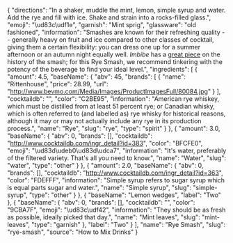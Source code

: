{
    "directions": "In a shaker, muddle the mint, lemon, simple syrup and water. Add the rye and fill with ice.  Shake and strain into a rocks-filled glass.",
    "emoji": "\ud83c\udf1e",
    "garnish": "Mint sprig",
    "glassware": "old fashioned",
    "information": "Smashes are known for their refreshing quality -- generally heavy on fruit and ice compared to other classes of cocktail, giving them a certain flexibility: you can dress one up for a summer afternoon or an autumn night equally well.  *Imbibe* has a [great piece](http://imbibemagazine.com/history-of-the-smash/) on the history of the smash; for this Rye Smash, we recommend tinkering with the potency of the beverage to find your ideal level.",
    "ingredients": [
        {
            "amount": 4.5,
            "baseName": {
                "abv": 45,
                "brands": [
                    {
                        "name": "Rittenhouse",
                        "price": 28.99,
                        "url": "http://www.bevmo.com/Media/Images/ProductImagesFull/80084.jpg"
                    }
                ],
                "cocktaildb": "",
                "color": "C2BE95",
                "information": "American rye whiskey, which must be distilled from at least 51 percent rye; or Canadian whisky, which is often referred to (and labelled as) rye whisky for historical reasons, although it may or may not actually include any rye in its production process.",
                "name": "Rye",
                "slug": "rye",
                "type": "spirit"
            }
        },
        {
            "amount": 3.0,
            "baseName": {
                "abv": 0,
                "brands": [],
                "cocktaildb": "http://www.cocktaildb.com/ingr_detail?id=383",
                "color": "BFCFE0",
                "emoji": "\ud83d\udeb0\ud83d\udca7",
                "information": "It's water, preferably of the filtered variety.  That's all you need to know.",
                "name": "Water",
                "slug": "water",
                "type": "other"
            }
        },
        {
            "amount": 2.0,
            "baseName": {
                "abv": 0,
                "brands": [],
                "cocktaildb": "http://www.cocktaildb.com/ingr_detail?id=363",
                "color": "FDEFFF",
                "information": "Simple syrup refers to sugar syrup which is equal parts sugar and water.",
                "name": "Simple syrup",
                "slug": "simple-syrup",
                "type": "other"
            }
        },
        {
            "baseName": "Lemon wedges",
            "label": "Two"
        },
        {
            "baseName": {
                "abv": 0,
                "brands": [],
                "cocktaildb": "",
                "color": "9CBA7F",
                "emoji": "\ud83c\udf42",
                "information": "They should be as fresh as possible, ideally picked that day.",
                "name": "Mint leaves",
                "slug": "mint-leaves",
                "type": "garnish"
            },
            "label": "Two"
        }
    ],
    "name": "Rye Smash",
    "slug": "rye-smash",
    "source": "How to Mix Drinks"
}